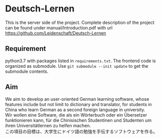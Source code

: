 # Deutsch-Lernen
This is the server side of the project. Complete description of the project can be found under manual/Introduction.pdf with url https://github.com/Leidenschaft/Deutsch-Lernen


## Requirement
python3.7 with packages listed in `requirements.txt`.
The frontend code is organized as submodule. Use `git submodule --init update` to get the submodule contents.

## Aim
We aim to develop an user-oriented German learning software, whose features include but not limit to dictionary and translator, for students in China who learn German as a second foreign language in university.       
Wir wollen eine Software, die als ein Wörterbuch oder ein Übersetzer funktionieren kann, für die Chinisischen Studentinen und Studenten um ihren Universitätlernen zu helfen machen.       
この項目の目標は、大学生にドイツ語の勉強を手伝するソフトウェアを作る。
